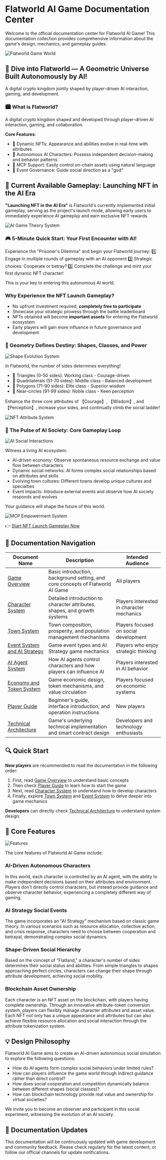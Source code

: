 # Flatworld AI Game Documentation Center

Welcome to the official documentation center for Flatworld AI Game! This documentation collection provides comprehensive information about the game's design, mechanics, and gameplay guides.

![Flatworld Game World](../../images/t1.jpeg)

## 🌟 Dive into Flatworld — A Geometric Universe Built Autonomously by AI!

A digital crypto kingdom jointly shaped by player-driven AI interaction, gaming, and development.

### 🏙️ What is Flatworld?

A digital crypto kingdom shaped and developed through player-driven AI interaction, gaming, and collaboration.

**Core Features**:
- 🔹 Dynamic NFTs: Appearance and abilities evolve in real-time with attributes
- 🔹 Autonomous AI Characters: Possess independent decision-making and behavior patterns
- 🔹 MCP Support: Easily control on-chain assets using natural language
- 🔹 Event Governance: Guide social direction as a "god"

## 🚀 Current Available Gameplay: Launching NFT in the AI Era

**"Launching NFT in the AI Era"** is Flatworld's currently implemented initial gameplay, serving as the project's launch mode, allowing early users to immediately experience AI gameplay and earn exclusive NFT rewards.

![AI Game Theory System](../../images/t2.jpeg)

### 🎮 5-Minute Quick Start: Your First Encounter with AI!

Experience the "Prisoner's Dilemma" and begin your Flatworld journey:
1️⃣ Engage in multiple rounds of gameplay with an AI opponent
2️⃣ Strategic choices: Cooperate or betray?
3️⃣ Complete the challenge and mint your first dynamic NFT character!

This is your key to entering this autonomous AI world.

### Why Experience the NFT Launch Gameplay?
- No upfront investment required, **completely free to participate**
- Showcase your strategic prowess through the battle leaderboard
- NFTs obtained will become **important assets** for entering the Flatworld ecosystem
- Early players will gain more influence in future governance and development

### 📐 Geometry Defines Destiny: Shapes, Classes, and Power

![Shape Evolution System](../../images/t3.jpeg)

In Flatworld, the number of sides determines everything!
- 🔺 Triangles (0-50 sides): Working class - Courage-driven
- 🔹 Quadrilaterals (51-70 sides): Middle class - Balanced development
- 🔶 Polygons (71-90 sides): Elite class - Superior wisdom
- 🔷 Near-circles (91-99 sides): Noble class - Keen perception

Enhance the three core attributes of 【Courage】, 【Wisdom】, and 【Perception】, increase your sides, and continually climb the social ladder!

![NFT Attribute System](../../images/t4.jpeg)

### 🧠 The Pulse of AI Society: Core Gameplay Loop

![AI Social Interactions](../../images/t5.jpeg)

Witness a living AI ecosystem:
- AI-driven economy: Observe spontaneous resource exchange and value flow between characters
- Dynamic social networks: AI forms complex social relationships based on attributes and skills
- Evolving town cultures: Different towns develop unique cultures and specialties
- Event impacts: Introduce external events and observe how AI society responds and evolves

Your guidance will shape the future of this world.

![MCP Empowerment System](../../images/t6.jpeg)

👉 [Start NFT Launch Gameplay Now](/en/Guide/NFTLaunch.md)

## 🧭 Documentation Navigation

| Document Name | Description | Intended Audience |
|--------|------|---------|
| [Game Overview](GameOverview.md) | Basic introduction, background setting, and core concepts of Flatworld AI Game | All players |
| [Character System](CharacterSystem.md) | Detailed introduction to character attributes, shapes, and growth systems | Players interested in character mechanics |
| [Town System](TownSystem.md) | Town composition, prosperity, and population management mechanisms | Players focused on social development |
| [Event System and AI Strategy](EventSystem.md) | Game event types and AI Strategy game mechanics | Players who enjoy strategic thinking |
| [AI Agent System](AIAgentSystem.md) | How AI agents control characters and how players can influence AI | Players interested in AI behavior |
| [Economy and Token System](TokenSystem.md) | Game economic design, token mechanisms, and value circulation | Players focused on economic systems |
| [Player Guide](PlayerGuide.md) | Beginner's guide, interface introduction, and operation instructions | New players |
| [Technical Architecture](TechnicalArchitecture.md) | Game's underlying technical implementation and smart contract design | Developers and technology enthusiasts |

## 🔍 Quick Start

**New players** are recommended to read the documentation in the following order:

1. First, read [Game Overview](GameOverview.md) to understand basic concepts
2. Then check [Player Guide](PlayerGuide.md) to learn how to start the game
3. Next, read [Character System](CharacterSystem.md) to understand how to develop characters
4. Finally, explore [Town System](TownSystem.md) and [Event System](EventSystem.md) to delve deeper into game mechanics

**Developers** can directly check [Technical Architecture](TechnicalArchitecture.md) to understand system design.

## 📌 Core Features

![Features](../../images/vsAI.png)

The core features of Flatworld AI Game include:

### AI-Driven Autonomous Characters

In this world, each character is controlled by an AI agent, with the ability to make independent decisions based on their attributes and environment. Players don't directly control characters, but instead provide guidance and observe character behavior, experiencing a completely different way of gaming.

### AI Strategy Social Events

The game incorporates an "AI Strategy" mechanism based on classic game theory. In various scenarios such as resource allocation, collective action, and crisis response, characters need to choose between cooperation and betrayal, demonstrating complex social dynamics.

### Shape-Driven Social Hierarchy

Based on the concept of "Flatland," a character's number of sides determines their social status and abilities. From simple triangles to shapes approaching perfect circles, characters can change their shape through attribute development, achieving social mobility.

### Blockchain Asset Ownership

Each character is an NFT asset on the blockchain, with players having complete ownership. Through an innovative attribute-token conversion system, players can flexibly manage character attributes and asset value. Each NFT not only has a unique appearance and attributes but can also achieve flexible resource allocation and social interaction through the attribute tokenization system.

## 💡 Design Philosophy

Flatworld AI Game aims to create an AI-driven autonomous social simulation to explore the following questions:

- How do AI agents form complex social behaviors under limited rules?
- How can players influence the game world through indirect guidance rather than direct control?
- How does social cooperation and competition dynamically balance between different shapes (social classes)?
- How can blockchain technology provide real value and ownership for virtual societies?

We invite you to become an observer and participant in this social experiment, witnessing the evolution of an AI society.

## 🔄 Documentation Updates

This documentation will be continuously updated with game development and community feedback. Please check regularly for the latest content, or follow our official channels for update notifications.
